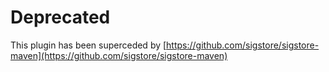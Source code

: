 # Deprecated

This plugin has been superceded by [https://github.com/sigstore/sigstore-maven](https://github.com/sigstore/sigstore-maven)
